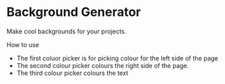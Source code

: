 # Background Generator

Make cool backgrounds for your projects. 

How to use
* The first coluor picker is for picking colour for the left side of the page
* The second colour picker colours the right side of the page.
* The third colour picker colours the text 
